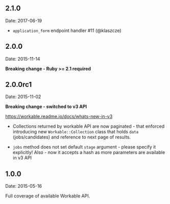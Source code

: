 ## 2.1.0

Date: 2017-06-19

- `application_form` endpoint handler #11 (@klaszcze)

## 2.0.0

Date: 2015-11-14

**Breaking change - Ruby >= 2.1 required**

## 2.0.0rc1

Date: 2015-11-02

**Breaking change - switched to v3 API**

https://workable.readme.io/docs/whats-new-in-v3

- Collections returned by workable API are now paginated - that enforced introducing
new `Workable::Collection` class that holds `data` (jobs/candidates) and reference
to next page of results.

- `jobs` method does not set default `stage` argument - please specify it explicitly!
Also - now it accepts a hash as more parameters are available in v3 API

## 1.0.0

Date: 2015-05-16

Full coverage of available Workable API.
